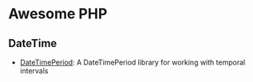 # Awesome PHP

## DateTime

* [DateTimePeriod](https://github.com/pwm/datetime-period): A DateTimePeriod library for working with temporal intervals
